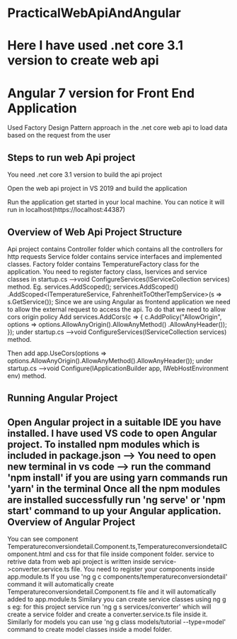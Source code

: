 # PracticalWebApiAndAngular
# Here I have used .net core 3.1 version to create web api
# Angular 7 version for Front End Application
Used Factory Design Pattern approach in the .net core web api to load data based on the request from the user

Steps to run web Api project
-----------------------------
You need .net core 3.1 version to build the api project

Open the web api project in VS 2019 and build the application

Run the application get started in your local machine. You can notice it will run in localhost(https://localhost:44387)

Overview of Web Api Project Structure
-----------------------------
Api project contains Controller folder which contains all the controllers for http requests
Service folder contains service interfaces and implemented classes.
Factory folder contains TemperatureFactory class for the application.
You need to register factory class, Iservices and service classes in startup.cs -->void ConfigureServices(IServiceCollection services) method.
Eg.  services.AddScoped<TemperatureFactory>();
            services.AddScoped<FahrenheitToOtherTempService>()
               .AddScoped<ITemperatureService, FahrenheitToOtherTempService>(s => s.GetService<FahrenheitToOtherTempService>());
Since we are using Angular as frontend application we need to allow the external request to access the api.
To do that we need to allow cors origin policy
Add services.AddCors(c =>
            {
                c.AddPolicy("AllowOrigin", options => options.AllowAnyOrigin().AllowAnyMethod()
                 .AllowAnyHeader());
            });
  under  startup.cs -->void ConfigureServices(IServiceCollection services) method.
  
  Then add app.UseCors(options => options.AllowAnyOrigin().AllowAnyMethod().AllowAnyHeader());
  under startup.cs -->void Configure(IApplicationBuilder app, IWebHostEnvironment env) method.
  
  Running Angular Project
  ---------------------------
  Open Angular project in a suitable IDE you have installed.
  I have used VS code to open Angular project.
  To installed npm modules which is included in package.json
  --> You need to open new terminal in vs code
  --> run the command 'npm install' if you are using yarn commands run 'yarn' in the terminal
 Once all the npm modules are installed successfully run 'ng serve' or 'npm start' command to up your Angular application.
  Overview of Angular Project
  ---------------------------
  You can see component Temperatureconversiondetail.Component.ts,TemperatureconversiondetailComponent.html and css for that file inside component folder.
  service to retrive data from web api project is written inside service->converter.service.ts file.
  You need to register your components inside app.module.ts
   If you use 'ng g c components/temperatureconversiondetail' command it will automatically create Temperatureconversiondetail.Component.ts file and it will              automatically added to app.module.ts
   Similary you can create service classes using ng g s <serviceName>
  eg: for this project service run 'ng g s services/converter' which will create a service folder and create a converter.service.ts file inside it.
  Similarly for models you can use 'ng g class models/tutorial --type=model' command to create model classes inside a model folder.
  
  
  


